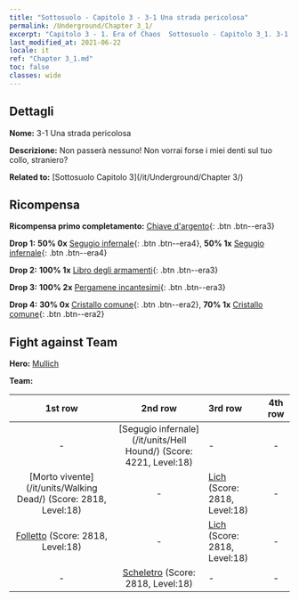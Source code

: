```yaml
---
title: "Sottosuolo - Capitolo 3 - 3-1 Una strada pericolosa"
permalink: /Underground/Chapter 3_1/
excerpt: "Capitolo 3 - 1. Era of Chaos  Sottosuolo - Capitolo 3_1. 3-1 Una strada pericolosa"
last_modified_at: 2021-06-22
locale: it
ref: "Chapter 3_1.md"
toc: false
classes: wide
---
```


## Dettagli

 **Nome:** 3-1 Una strada pericolosa

 **Descrizione:** Non passerà nessuno! Non vorrai forse i miei denti sul tuo collo, straniero?

 **Related to:** [Sottosuolo Capitolo 3](/it/Underground/Chapter 3/)

## Ricompensa

 **Ricompensa primo completamento:** [Chiave d'argento](/ItemsIT/con_693/){: .btn .btn--era3}

 **Drop 1:** **50% 0x** [Segugio infernale](/ItemsIT/unt_228/){: .btn .btn--era4}, **50% 1x** [Segugio infernale](/ItemsIT/unt_228/){: .btn .btn--era4}

 **Drop 2:** **100% 1x** [Libro degli armamenti](/ItemsIT/mat_18/){: .btn .btn--era3}

 **Drop 3:** **100% 2x** [Pergamene incantesimi](/ItemsIT/con_694/){: .btn .btn--era3}

 **Drop 4:** **30% 0x** [Cristallo comune](/ItemsIT/mat_11/){: .btn .btn--era2}, **70% 1x** [Cristallo comune](/ItemsIT/mat_11/){: .btn .btn--era2}


## Fight against Team
 **Hero:** [Mullich](/it/heroes/Mullich/)

 **Team:**


  | 1st row | 2nd row | 3rd row | 4th row |
  |:----:|:----:|:----|:----:|
  | - | [Segugio infernale](/it/units/Hell Hound/) (Score: 4221, Level:18)  | - | - |
  | [Morto vivente](/it/units/Walking Dead/) (Score: 2818, Level:18)  | - | [Lich](/it/units/Lich/) (Score: 2818, Level:18)  | - |
  | [Folletto](/it/units/Imp/) (Score: 2818, Level:18)  | - | [Lich](/it/units/Lich/) (Score: 2818, Level:18)  | - |
  | - | [Scheletro](/it/units/Skeleton/) (Score: 2818, Level:18)  | - | - |


